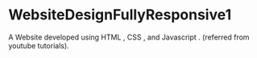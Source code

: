 # WebsiteDesignFullyResponsive1

A  Website developed using HTML , CSS , and Javascript . (referred from youtube tutorials).
